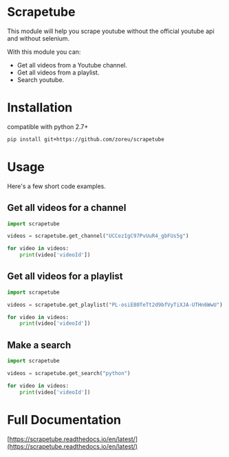 # Scrapetube
This module will help you scrape youtube without the official youtube api and without selenium.

With this module you can:


* Get all videos from a Youtube channel.
* Get all videos from a playlist.
* Search youtube.

# Installation

compatible with python 2.7+

```bash
pip install git+https://github.com/zoreu/scrapetube
```

# Usage
Here's a few short code examples.

## Get all videos for a channel
```python
import scrapetube

videos = scrapetube.get_channel("UCCezIgC97PvUuR4_gbFUs5g")

for video in videos:
    print(video['videoId'])
```

## Get all videos for a playlist
```python
import scrapetube

videos = scrapetube.get_playlist("PL-osiE80TeTt2d9bfVyTiXJA-UTHn6WwU")

for video in videos:
    print(video['videoId'])
```

## Make a search
```python
import scrapetube

videos = scrapetube.get_search("python")

for video in videos:
    print(video['videoId'])
```

# Full Documentation

[https://scrapetube.readthedocs.io/en/latest/](https://scrapetube.readthedocs.io/en/latest/)
